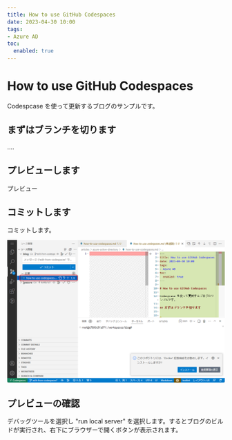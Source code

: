 ```yaml
---
title: How to use GitHub Codespaces
date: 2023-04-30 10:00
tags:
- Azure AD
toc:
  enabled: true
---
```


# How to use GitHub Codespaces

Codespcase を使って更新するブログのサンプルです。

## まずはブランチを切ります

....

## プレビューします

プレビュー

## コミットします

コミットします。

![Staging changes](./how-to-use-codespaces/staging.png)

## プレビューの確認

デバッグツールを選択し "run local server" を選択します。するとブログのビルドが実行され、右下にブラウザーで開くボタンが表示されます。
